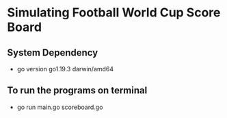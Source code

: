 # Simulating Football World Cup Score Board

## System Dependency
* go version go1.19.3 darwin/amd64

## To run the programs on terminal
* go run main.go scoreboard.go